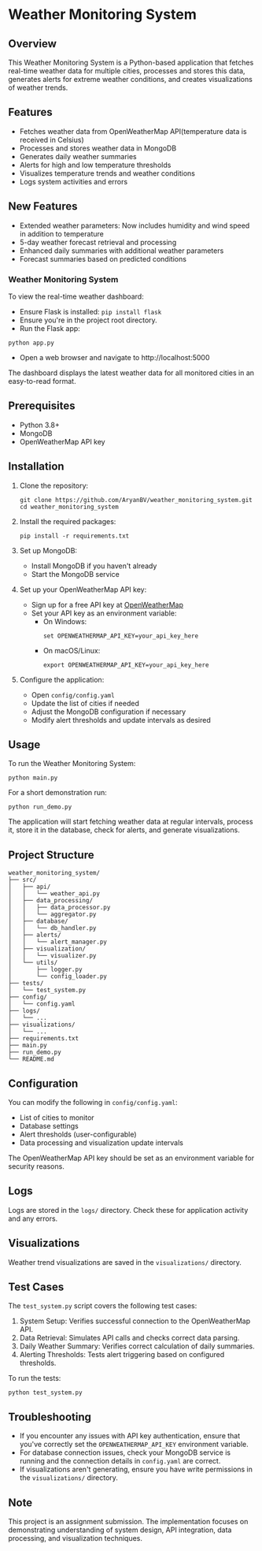 # Weather Monitoring System

## Overview

This Weather Monitoring System is a Python-based application that fetches real-time weather data for multiple cities, processes and stores this data, generates alerts for extreme weather conditions, and creates visualizations of weather trends.

## Features

- Fetches weather data from OpenWeatherMap API(temperature data is received in Celsius)
- Processes and stores weather data in MongoDB
- Generates daily weather summaries
- Alerts for high and low temperature thresholds
- Visualizes temperature trends and weather conditions
- Logs system activities and errors

## New Features 

- Extended weather parameters: Now includes humidity and wind speed in addition to temperature
- 5-day weather forecast retrieval and processing
- Enhanced daily summaries with additional weather parameters
- Forecast summaries based on predicted conditions

### Weather Monitoring System

To view the real-time weather dashboard:

- Ensure Flask is installed: ```pip install flask```
- Ensure you're in the project root directory.
- Run the Flask app:

```
python app.py
```

- Open a web browser and navigate to http://localhost:5000

The dashboard displays the latest weather data for all monitored cities in an easy-to-read format.

## Prerequisites

- Python 3.8+
- MongoDB
- OpenWeatherMap API key

## Installation

1. Clone the repository:
   ```
   git clone https://github.com/AryanBV/weather_monitoring_system.git
   cd weather_monitoring_system
   ```

2. Install the required packages:
   ```
   pip install -r requirements.txt
   ```

3. Set up MongoDB:
   - Install MongoDB if you haven't already
   - Start the MongoDB service

4. Set up your OpenWeatherMap API key:
   - Sign up for a free API key at [OpenWeatherMap](https://openweathermap.org/api)
   - Set your API key as an environment variable:
     - On Windows:
       ```
       set OPENWEATHERMAP_API_KEY=your_api_key_here
       ```
     - On macOS/Linux:
       ```
       export OPENWEATHERMAP_API_KEY=your_api_key_here
       ```

5. Configure the application:
   - Open `config/config.yaml`
   - Update the list of cities if needed
   - Adjust the MongoDB configuration if necessary
   - Modify alert thresholds and update intervals as desired

## Usage

To run the Weather Monitoring System:

```
python main.py
```

For a short demonstration run:

```
python run_demo.py
```

The application will start fetching weather data at regular intervals, process it, store it in the database, check for alerts, and generate visualizations.

## Project Structure

```
weather_monitoring_system/
├── src/
│   ├── api/
│   │   └── weather_api.py
│   ├── data_processing/
│   │   ├── data_processor.py
│   │   └── aggregator.py
│   ├── database/
│   │   └── db_handler.py
│   ├── alerts/
│   │   └── alert_manager.py
│   ├── visualization/
│   │   └── visualizer.py
│   └── utils/
│       ├── logger.py
│       └── config_loader.py
├── tests/
│   └── test_system.py
├── config/
│   └── config.yaml
├── logs/
│   └── ...
├── visualizations/
│   └── ...
├── requirements.txt
├── main.py
├── run_demo.py
└── README.md
```

## Configuration

You can modify the following in `config/config.yaml`:
- List of cities to monitor
- Database settings
- Alert thresholds (user-configurable)
- Data processing and visualization update intervals

The OpenWeatherMap API key should be set as an environment variable for security reasons.

## Logs

Logs are stored in the `logs/` directory. Check these for application activity and any errors.

## Visualizations

Weather trend visualizations are saved in the `visualizations/` directory.


## Test Cases

The `test_system.py` script covers the following test cases:

1. System Setup: Verifies successful connection to the OpenWeatherMap API.
2. Data Retrieval: Simulates API calls and checks correct data parsing.
3. Daily Weather Summary: Verifies correct calculation of daily summaries.
4. Alerting Thresholds: Tests alert triggering based on configured thresholds.

To run the tests:

```
python test_system.py
```

## Troubleshooting

- If you encounter any issues with API key authentication, ensure that you've correctly set the `OPENWEATHERMAP_API_KEY` environment variable.
- For database connection issues, check your MongoDB service is running and the connection details in `config.yaml` are correct.
- If visualizations aren't generating, ensure you have write permissions in the `visualizations/` directory.

## Note 

This project is an assignment submission. The implementation focuses on demonstrating understanding of system design, API integration, data processing, and visualization techniques. 